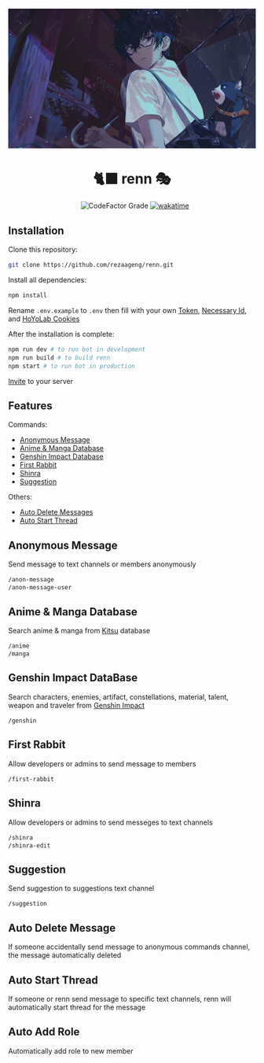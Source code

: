 <a href="https://twitter.com/fajyobore323/status/1449562477230903300?s=20&t=udF7we2rztKHqA33uLyWQQ">![Header](https://raw.githubusercontent.com/rezaageng/github-img/main/renn/renn169.jpg)</a>

<h1 align="center">🐈‍⬛ renn 🎭</h1>

<div align="center">
  <img src="https://img.shields.io/badge/Discord-%237289DA.svg?style=for-the-badge&logo=discord&logoColor=white" alt="">
  <img src="https://img.shields.io/badge/typescript-%23007ACC.svg?style=for-the-badge&logo=typescript&logoColor=white" alt="">
  <img src="https://img.shields.io/badge/node.js-6DA55F?style=for-the-badge&logo=node.js&logoColor=white" alt="">
  <img src="https://img.shields.io/codefactor/grade/github/rezaageng/renn?style=for-the-badge" alt="CodeFactor Grade">
  <a href="https://wakatime.com/badge/user/15ded74d-a9f6-457a-af7a-8b35101e5a02/project/edfb6260-a161-4b31-9e97-2edcdc4669bf"><img src="https://wakatime.com/badge/user/15ded74d-a9f6-457a-af7a-8b35101e5a02/project/edfb6260-a161-4b31-9e97-2edcdc4669bf.svg?style=for-the-badge" alt="wakatime"></a>
</div>

## Installation

Clone this repository:

```sh
git clone https://github.com/rezaageng/renn.git
```

Install all dependencies:

```sh
npm install
```

Rename `.env.example` to `.env` then fill with your own [Token](https://discordjs.guide/preparations/setting-up-a-bot-application.html#creating-your-bot), [Necessary Id](https://support.discord.com/hc/en-us/articles/206346498-Where-can-I-find-my-User-Server-Message-ID-), and [HoYoLab Cookies](./HOYOLAB.md)

After the installation is complete:

```sh
npm run dev # to run bot in development
npm run build # to build renn
npm start # to run bot in production
```

[Invite](https://discordjs.guide/preparations/adding-your-bot-to-servers.html#bot-invite-links) to your server

## Features

Commands:

- [Anonymous Message](#anonymous-message)
- [Anime & Manga Database](#anime--manga-database)
- [Genshin Impact Database](#genshin-impact-database)
- [First Rabbit](#first-rabbit)
- [Shinra](#shinra)
- [Suggestion](#suggestion)

Others:

- [Auto Delete Messages](#auto-delete-message)
- [Auto Start Thread](#auto-start-thread)

## Anonymous Message

Send message to text channels or members anonymously

```
/anon-message
/anon-message-user
```

## Anime & Manga Database

Search anime & manga from [Kitsu](https://kitsu.io/) database

```
/anime
/manga
```

## Genshin Impact DataBase

Search characters, enemies, artifact, constellations, material, talent, weapon and traveler from [Genshin Impact](https://genshin.hoyoverse.com/en)

```
/genshin
```

## First Rabbit

Allow developers or admins to send message to members

```
/first-rabbit
```

## Shinra

Allow developers or admins to send messeges to text channels

```
/shinra
/shinra-edit
```

## Suggestion

Send suggestion to suggestions text channel

```
/suggestion
```

## Auto Delete Message

If someone accidentally send message to anonymous commands channel, the message automatically deleted

## Auto Start Thread

If someone or renn send message to specific text channels, renn will automatically start thread for the message

## Auto Add Role

Automatically add role to new member
